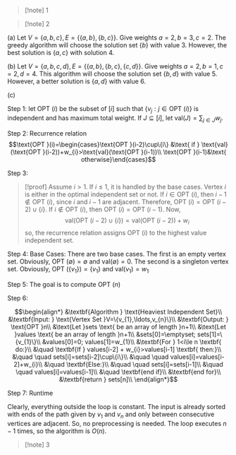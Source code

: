>[!note] 1






 >[!note] 2 

(a) Let $V=\{a,b,c\},E=\{\{a,b\},\{b,c\}\}$. Give weights $a=2,b=3,c=2$. The greedy algorithm will choose the solution set $\{b\}$ with value $3$. However, the best solution is $\{a,c\}$ with solution $4$. 

(b) Let $V=\{a,b,c,d\},E=\{\{a,b\},\{b,c\},\{c,d\}\}$. Give weights $a=2,b=1,c=2,d=4$. This algorithm will choose the solution set $\{b,d\}$ with value $5$. However, a better solution is $\{a,d\}$ with value $6$. 

(c) 

Step 1: let $\text{OPT }(i)$ be the subset of $[i]$ such that $\{v_{j}:j\in \text{OPT }(i)\}$ is independent and has maximum total weight. If $J\subseteq[i]$, let $\text{val}(J)=\sum_{j\in J}w_{j}$.

Step 2: Recurrence relation $$\text{OPT }(i)=\begin{cases}\text{OPT }(i-2)\cup\{i\} &\text{ if } \text{val}(\text{OPT }(i-2))+w_{i}>\text{val}(\text{OPT }(i-1))\\
\text{OPT }(i-1)&\text{ otherwise}\end{cases}$$

Step 3: 

>[!proof]
Assume $i>1$. If $i≤1$, it is handled by the base cases. Vertex $i$ is either in the optimal independent set or not. If $i\in \text{OPT }(i)$, then $i-1\notin \text{OPT }(i)$, since $i$ and $i-1$ are adjacent. Therefore, $\text{OPT }(i)=\text{OPT }(i-2)\cup\{i\}$. If $i\notin \text{OPT }(i)$, then $\text{OPT }(i)=\text{OPT }(i-1)$. Now, $$\text{val}(\text{OPT }(i-2)\cup\{i\})=\text{val}(\text{OPT }(i-2))+w_{i}$$so, the recurrence relation assigns $\text{OPT }(i)$ to the highest value independent set.


Step 4: Base Cases: There are two base cases. The first is an empty vertex set. Obviously, $\text{OPT }(\emptyset)=\emptyset$ and $\text{val}(\emptyset)=0$. The second is a singleton vertex set. Obviously, $\text{OPT }(\{v_{1}\})=\{v_{1}\}$ and $\text{val}(v_{1})=w_{1}$

Step 5: The goal is to compute $\text{OPT }(n)$

Step 6: 

$$\begin{align*}
&\textbf{Algorithm } \text{Heaviest Independent Set}\\
&\textbf{Input: } \text{Vertex Set }V=\{v_{1},\ldots,v_{n}\}\\
&\textbf{Output: } \text{OPT }n\\
&\text{Let }sets \text{ be an array of length }n+1\\
&\text{Let }values \text{ be an array of length }n+1\\
&sets[0]=\emptyset; sets[1]=\{v_{1}\}\\
&values[0]=0; values[1]=w_{1}\\
&\textbf{For } 1<i\le n \textbf{ do:}\\
&\quad \textbf{If } values[i-2] + w_{i}>values[i-1] \textbf{ then:}\\
&\quad \quad sets[i]=sets[i-2]\cup\{i\}\\
&\quad \quad values[i]=values[i-2]+w_{i}\\
&\quad \textbf{Else:}\\
&\quad \quad sets[i]=sets[i-1]\\
&\quad \quad values[i]=values[i-1]\\
&\quad \textbf{end if}\\
&\textbf{end for}\\
&\textbf{return } sets[n]\\
\end{align*}$$

Step 7: Runtime

Clearly, everything outside the loop is constant. The input is already sorted with ends of the path given by $v_{1}$ and $v_{n}$ and only between consecutive vertices are adjacent. So, no preprocessing is needed. The loop executes $n-1$ times, so the algorithm is $O(n)$.

>[!note] 3


